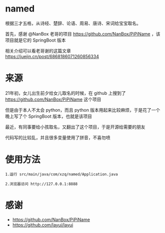 # named
根据三才五格，从诗经、楚辞、论语、周易、唐诗、宋词给宝宝取名。

首先，感谢 @NanBox 老哥的项目 https://github.com/NanBox/PiPiName ，该项目就是它的 SpringBoot 版本

相关介绍可以看老哥谢的这篇文章 https://juejin.cn/post/6868186071260856334

# 来源
21年初，女儿出生前夕给女儿取名的时候，在 github 上搜到了 https://github.com/NanBox/PiPiName 这个项目

但是由于本人不太会 python，而且 python 版本用起来比较麻烦，于是花了一个晚上写了个 SpringBoot 版本，也就是该项目

最近，有同事要给小孩取名，又翻出了这个项目，于是开源给需要的朋友

代码写的比较乱，并且很多变量使用了拼音，不喜勿喷

# 使用方法
    1.运行 src/main/java/com/xzq/named/Application.java 
    
    2.浏览器访问 http://127.0.0.1:8888

# 感谢
- https://github.com/NanBox/PiPiName
- https://github.com/layui/layui